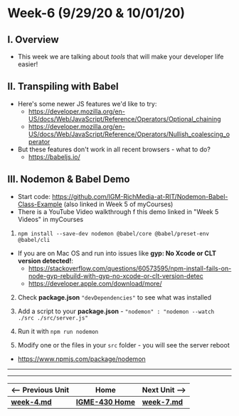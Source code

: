 # Week-6 (9/29/20 & 10/01/20)

## I. Overview
- This week we are talking about *tools* that will make your developer life easier!

## II. Transpiling with Babel

- Here's some newer JS features we'd like to try:
  - https://developer.mozilla.org/en-US/docs/Web/JavaScript/Reference/Operators/Optional_chaining
  - https://developer.mozilla.org/en-US/docs/Web/JavaScript/Reference/Operators/Nullish_coalescing_operator
- But these features don't work in all recent browsers - what to do?
  - https://babeljs.io/
  
## III. Nodemon & Babel Demo

- Start code: https://github.com/IGM-RichMedia-at-RIT/Nodemon-Babel-Class-Example (also linked in Week 5 of myCourses)
- There is a YouTube Video walkthrough f this demo linked in "Week 5 Videos" in myCourses 

1. `npm install --save-dev nodemon @babel/core @babel/preset-env @babel/cli`

- If you are on Mac OS and run into issues like **gyp: No Xcode or CLT version detected!**:
  - https://stackoverflow.com/questions/60573595/npm-install-fails-on-node-gyp-rebuild-with-gyp-no-xcode-or-clt-version-detec
  - https://developer.apple.com/download/more/

2. Check **package.json** `"devDependencies"` to see what was installed

3. Add a script to your **package.json** - `"nodemon" : "nodemon --watch ./src ./src/server.js"`

4. Run it with `npm run nodemon`

5. Modify one or the files in your `src` folder - you will see the server reboot



- https://www.npmjs.com/package/nodemon
  
  
<hr><hr>  

| <-- Previous Unit | Home | Next Unit -->
| --- | --- | --- 
| [**week-4.md**](week-4.md)     |  [**IGME-430 Home**](../README.md) | [**week-7.md**](week-7.md)
